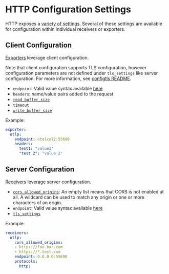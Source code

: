 # HTTP Configuration Settings

HTTP exposes a [variety of settings](https://golang.org/pkg/net/http/).
Several of these settings are available for configuration within individual
receivers or exporters.

## Client Configuration

[Exporters](https://github.com/open-telemetry/opentelemetry-collector/blob/master/exporter/README.md)
leverage client configuration.

Note that client configuration supports TLS configuration, however
configuration parameters are not defined under `tls_settings` like server
configuration. For more information, see [configtls
README](../configtls/README.md).

- `endpoint`: Valid value syntax available [here](https://github.com/grpc/grpc/blob/master/doc/naming.md)
- `headers`: name/value pairs added to the request
- [`read_buffer_size`](https://golang.org/pkg/net/http/#Transport)
- [`timeout`](https://golang.org/pkg/net/http/#Client)
- [`write_buffer_size`](https://golang.org/pkg/net/http/#Transport)

Example:

```yaml
exporter:
  otlp:
    endpoint: otelcol2:55690
    headers:
      test1: "value1"
      "test 2": "value 2"
```

## Server Configuration

[Receivers](https://github.com/open-telemetry/opentelemetry-collector/blob/master/receiver/README.md)
leverage server configuration.

- [`cors_allowed_origins`](https://github.com/rs/cors): An empty list means
  that CORS is not enabled at all. A wildcard can be used to match any origin
  or one or more characters of an origin.
- `endpoint`: Valid value syntax available [here](https://github.com/grpc/grpc/blob/master/doc/naming.md)
- [`tls_settings`](../configtls/README.md)

Example:

```yaml
receivers:
  otlp:
    cors_allowed_origins:
    - https://foo.bar.com
    - https://*.test.com
    endpoint: 0.0.0.0:55690
    protocols:
      http:
```
